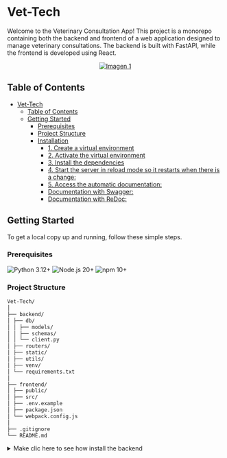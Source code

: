 # Vet-Tech

Welcome to the Veterinary Consultation App! This project is a monorepo containing both the backend and frontend of a web application designed to manage veterinary consultations. The backend is built with FastAPI, while the frontend is developed using React.

<p align="center">
  <a href="https://i.imgur.com/mBmjAIK.png">
    <img src="https://i.imgur.com/mBmjAIK.png" alt="Imagen 1" />
  </a>
</p>

## Table of Contents

- [Vet-Tech](#vet-tech)
  - [Table of Contents](#table-of-contents)
  - [Getting Started](#getting-started)
    - [Prerequisites](#prerequisites)
    - [Project Structure](#project-structure)
    - [Installation](#installation)
      - [1. Create a virtual environment](#1-create-a-virtual-environment)
      - [2. Activate the virtual environment](#2-activate-the-virtual-environment)
      - [3. Install the dependencies](#3-install-the-dependencies)
      - [4. Start the server in reload mode so it restarts when there is a change:](#4-start-the-server-in-reload-mode-so-it-restarts-when-there-is-a-change)
      - [5. Access the automatic documentation:](#5-access-the-automatic-documentation)
      - [Documentation with Swagger:](#documentation-with-swagger)
      - [Documentation with ReDoc:](#documentation-with-redoc)

## Getting Started

To get a local copy up and running, follow these simple steps.

### Prerequisites

![Python 3.12+](https://img.shields.io/badge/python-3.12%2B-blue?logo=python&logoColor=white)
![Node.js 20+](https://img.shields.io/badge/node.js-20%2B-green?logo=node.js&logoColor=white)
![npm 10+](https://img.shields.io/badge/npm-10%2B-red?logo=npm&logoColor=white)

### Project Structure

```bash
Vet-Tech/
│
├── backend/
│ ├── db/
│ │ ├── models/
│ │ ├── schemas/
│ │ └── client.py
│ ├── routers/
│ ├── static/
│ ├── utils/
│ ├── venv/
│ └── requirements.txt
│
├── frontend/
│ ├── public/
│ ├── src/
│ ├── .env.example
│ ├── package.json
│ └── webpack.config.js
│
├── .gitignore
└── README.md
```

<details>
  <summary>Make clic here to see how install the backend</summary>

### Installation

#### 1. Create a virtual environment

To avoid installing dependencies globally, it is necessary to create a virtual environment. Navigate to the `/backend` directory in the console and run the following command:

```bash
python -m venv venv
```

#### 2. Activate the virtual environment

To activate the environment, run the following command:

```bash
.\venv\Scripts\activate
```

#### 3. Install the dependencies

```bash
pip install -r requirements.txt
```

#### 4. Start the server in reload mode so it restarts when there is a change:

```bash
uvicorn app.main:app --reload
```

#### 5. Access the automatic documentation:

FastAPI provides automatic documentation using Swagger and ReDoc.

It's important to note that the local address may vary on your PC.

#### Documentation with Swagger:

```
http://127.0.0.1:8000/docs
```

#### Documentation with ReDoc:

```
http://127.0.0.1:8000/redoc
```

</details>
